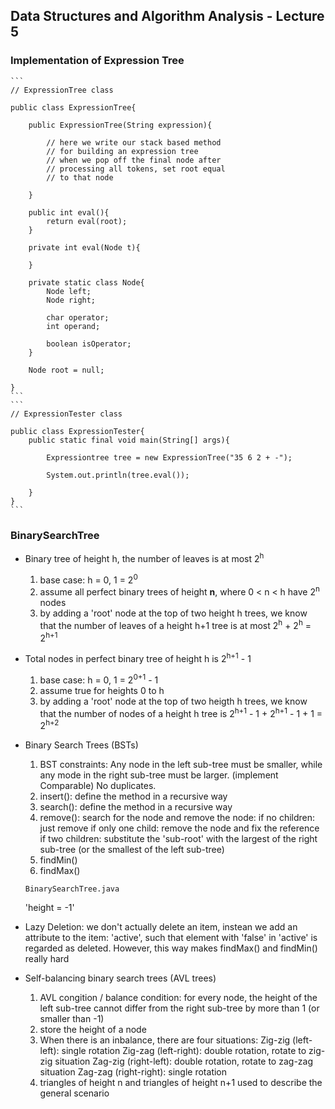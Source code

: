 ## Data Structures and Algorithm Analysis - Lecture 5
### Implementation of Expression Tree
	```
	// ExpressionTree class

	public class ExpressionTree{

		public ExpressionTree(String expression){

			// here we write our stack based method
			// for building an expression tree
			// when we pop off the final node after
			// processing all tokens, set root equal
			// to that node

		}

		public int eval(){
			return eval(root);
		}

		private int eval(Node t){

		}

		private static class Node{
			Node left;
			Node right;

			char operator;
			int operand;

			boolean isOperator;
		}

		Node root = null;

	}
	```
	```
	// ExpressionTester class

	public class ExpressionTester{
		public static final void main(String[] args){

			Expressiontree tree = new ExpressionTree("35 6 2 + -");

			System.out.println(tree.eval());

		}
	}
	```

### BinarySearchTree

* Binary tree of height h, the number of leaves is at most 2<sup>h</sup>
	1. base case: h = 0, 1 = 2<sup>0</sup>
	2. assume all perfect binary trees of height **n**, where 0 < n < h have 2<sup>n</sup> nodes
	3. by adding a 'root' node at the top of two height h trees, we know that the number of leaves of a height h+1 tree is at most 2<sup>h</sup> + 2<sup>h</sup> = 2<sup>h+1</sup>

* Total nodes in perfect binary tree of height h is 2<sup>h+1</sup> - 1
	1. base case: h = 0, 1 = 2<sup>0+1</sup> - 1
	2. assume true for heights 0 to h
	3. by adding a 'root' node at the top of two heigth h trees, we know that the number of nodes of a height h tree is 2<sup>h+1</sup> - 1 + 2<sup>h+1</sup> - 1 + 1 = 2<sup>h+2</sup>

* Binary Search Trees (BSTs)
	1. BST constraints: Any node in the left sub-tree must be smaller, while any mode in the right sub-tree must be larger. (implement Comparable) No duplicates.
	2. insert(): define the method in a recursive way
	3. search(): define the method in a recursive way
	4. remove(): search for the node and remove the node:
		if no children: just remove
		if only one child: remove the node and fix the reference
		if two children: substitute the 'sub-root' with the largest of the right sub-tree (or the smallest of the left sub-tree)
	5. findMin()
	6. findMax()

	```
	BinarySearchTree.java
	```
	'height = -1'

* Lazy Deletion: we don't actually delete an item, instean we add an attribute to the item: 'active', such that element with 'false' in 'active' is regarded as deleted. However, this way makes findMax() and findMin() really hard

* Self-balancing binary search trees (AVL trees)
	1. AVL congition / balance condition: for every node, the height of the left sub-tree cannot differ from the right sub-tree by more than 1 (or smaller than -1)
	2. store the height of a node
	3. When there is an inbalance, there are four situations:
		Zig-zig (left-left): single rotation
		Zig-zag (left-right): double rotation, rotate to zig-zig situation
		Zag-zig (right-left): double rotation, rotate to zag-zag situation
		Zag-zag (right-right): single rotation
	4. triangles of height n and triangles of height n+1 used to describe the general scenario
